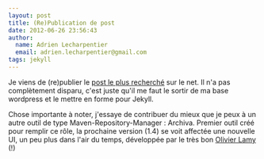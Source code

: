 ```yaml
---
layout: post
title: (Re)Publication de post
date: 2012-06-26 23:56:43
author:
  name: Adrien Lecharpentier
  email: adrien.lecharpentier@gmail.com
tags: jekyll
---
```

Je viens de (re)publier le [post le plus recherché](/2010/06/24/sonatype-nexus/) sur le net. Il n'a pas complètement disparu, c'est juste qu'il me faut le sortir de ma base wordpress et le mettre en forme pour Jekyll.

Chose importante à noter, j'essaye de contribuer du mieux que je peux à 
un autre outil de type Maven-Repository-Manager : Archiva. Premier outil
créé pour remplir ce rôle, la prochaine version (1.4) se voit affectée
une nouvelle UI, un peu plus dans l'air du temps, développée par le très
bon [Olivier Lamy](http://olamy.blogspot.fr/) (!)
